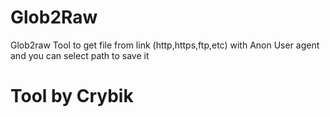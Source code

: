 # Glob2Raw
Glob2raw Tool to get file from link (http,https,ftp,etc) with Anon User agent and you can select path to save it 
# Tool by Crybik
